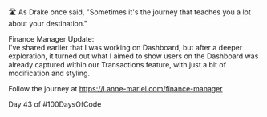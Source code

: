 🛣 As Drake once said, "Sometimes it's the journey that teaches you a lot about your destination."  
  
Finance Manager Update:  
I've shared earlier that I was working on Dashboard, but after a deeper exploration, it turned out what I aimed to show users on the Dashboard was already captured within our Transactions feature, with just a bit of modification and styling.  
  
Follow the journey at https://l.anne-mariel.com/finance-manager
  
Day 43 of #100DaysOfCode